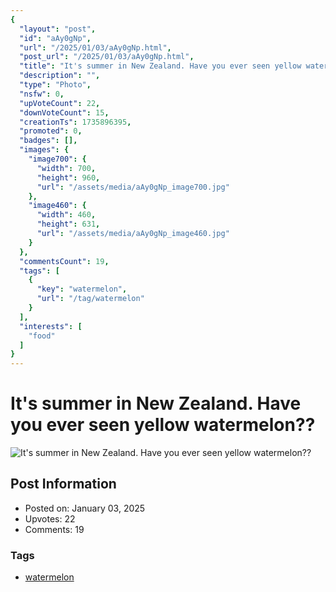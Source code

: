 ```yaml
---
{
  "layout": "post",
  "id": "aAy0gNp",
  "url": "/2025/01/03/aAy0gNp.html",
  "post_url": "/2025/01/03/aAy0gNp.html",
  "title": "It's summer in New Zealand. Have you ever seen yellow watermelon??",
  "description": "",
  "type": "Photo",
  "nsfw": 0,
  "upVoteCount": 22,
  "downVoteCount": 15,
  "creationTs": 1735896395,
  "promoted": 0,
  "badges": [],
  "images": {
    "image700": {
      "width": 700,
      "height": 960,
      "url": "/assets/media/aAy0gNp_image700.jpg"
    },
    "image460": {
      "width": 460,
      "height": 631,
      "url": "/assets/media/aAy0gNp_image460.jpg"
    }
  },
  "commentsCount": 19,
  "tags": [
    {
      "key": "watermelon",
      "url": "/tag/watermelon"
    }
  ],
  "interests": [
    "food"
  ]
}
---
```


# It's summer in New Zealand. Have you ever seen yellow watermelon??

![It's summer in New Zealand. Have you ever seen yellow watermelon??](/assets/media/aAy0gNp_image700.jpg)

## Post Information

- Posted on: January 03, 2025
- Upvotes: 22
- Comments: 19

### Tags

- [watermelon](/tag/watermelon)
